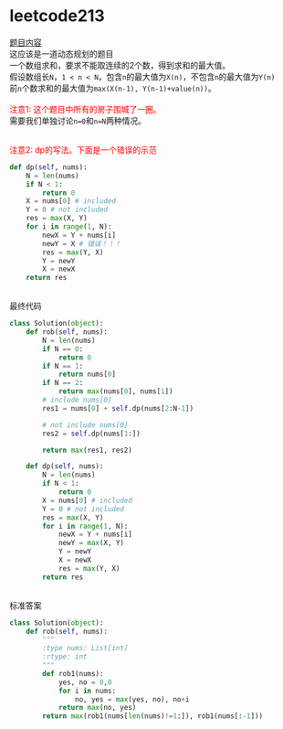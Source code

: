 # leetcode213
[题目内容](https://leetcode-cn.com/problems/house-robber-ii/)
<br>
这应该是一道动态规划的题目
<br>
一个数组求和，要求不能取连续的2个数，得到求和的最大值。
<br>
假设数组长```N```，```1 < n < N```，包含```n```的最大值为```X(n)```，不包含```n```的最大值为```Y(n)```<br>
前```n```个数求和的最大值为```max(X(n-1), Y(n-1)+value(n))```。
<br><br>
<font color=red>注意1: 这个题目中所有的房子围城了一圈。<br></font>
需要我们单独讨论```n=0```和```n=N```两种情况。

<br>
<font color=red>注意2: dp的写法。下面是一个错误的示范</font>

```python
def dp(self, nums):
    N = len(nums)
    if N < 1:
        return 0
    X = nums[0] # included
    Y = 0 # not included
    res = max(X, Y)
    for i in range(1, N):
        newX = Y + nums[i]
        newY = X # 错误！！！
        res = max(Y, X)
        Y = newY
        X = newX
    return res
```

<br>
最终代码

```python
class Solution(object):
    def rob(self, nums):
        N = len(nums)
        if N == 0:
            return 0
        if N == 1:
            return nums[0]
        if N == 2:
            return max(nums[0], nums[1])
        # include nums[0]
        res1 = nums[0] + self.dp(nums[2:N-1])

        # not include nums[0]
        res2 = self.dp(nums[1:])

        return max(res1, res2)

    def dp(self, nums):
        N = len(nums)
        if N < 1:
            return 0
        X = nums[0] # included
        Y = 0 # not included
        res = max(X, Y)
        for i in range(1, N):
            newX = Y + nums[i]
            newY = max(X, Y)
            Y = newY
            X = newX
            res = max(Y, X)
        return res
```

<br>
标准答案

```python
class Solution(object):
    def rob(self, nums):
        """
        :type nums: List[int]
        :rtype: int
        """
        def rob1(nums):
            yes, no = 0,0
            for i in nums:
                no, yes = max(yes, no), no+i
            return max(no, yes)
        return max(rob1(nums[len(nums)!=1:]), rob1(nums[:-1]))
```
